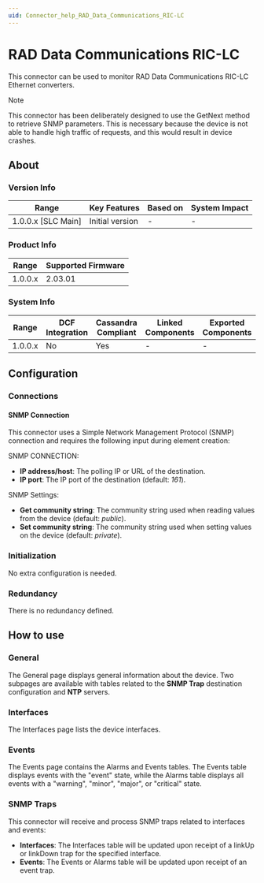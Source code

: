 ```yaml
---
uid: Connector_help_RAD_Data_Communications_RIC-LC
---
```


# RAD Data Communications RIC-LC

This connector can be used to monitor RAD Data Communications RIC-LC Ethernet converters.

> [!NOTE]
> This connector has been deliberately designed to use the GetNext method to retrieve SNMP parameters. This is necessary because the device is not able to handle high traffic of requests, and this would result in device crashes.

## About

### Version Info

| Range                | Key Features     | Based on     | System Impact     |
|----------------------|------------------|--------------|-------------------|
| 1.0.0.x [SLC Main]   | Initial version  | -            | -                 |

### Product Info

| Range     | Supported Firmware     |
|-----------|------------------------|
| 1.0.0.x   | 2.03.01                |

### System Info

| Range     | DCF Integration     | Cassandra Compliant     | Linked Components     | Exported Components     |
|-----------|---------------------|-------------------------|-----------------------|-------------------------|
| 1.0.0.x   | No                  | Yes                     | -                     | -                       |

## Configuration

### Connections

#### SNMP Connection

This connector uses a Simple Network Management Protocol (SNMP) connection and requires the following input during element creation:

SNMP CONNECTION:

- **IP address/host**: The polling IP or URL of the destination.
- **IP port**: The IP port of the destination (default: *161*).

SNMP Settings:

- **Get community string**: The community string used when reading values from the device (default: *public*).
- **Set community string**: The community string used when setting values on the device (default: *private*).

### Initialization

No extra configuration is needed.

### Redundancy

There is no redundancy defined.

## How to use

### General

The General page displays general information about the device. Two subpages are available with tables related to the **SNMP Trap** destination configuration and **NTP** servers.

### Interfaces

The Interfaces page lists the device interfaces.

### Events

The Events page contains the Alarms and Events tables. The Events table displays events with the "event" state, while the Alarms table displays all events with a "warning", "minor", "major", or "critical" state.

### SNMP Traps

This connector will receive and process SNMP traps related to interfaces and events:

- **Interfaces**: The Interfaces table will be updated upon receipt of a linkUp or linkDown trap for the specified interface.
- **Events**: The Events or Alarms table will be updated upon receipt of an event trap.
